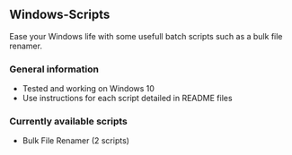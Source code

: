 ## Windows-Scripts
Ease your Windows life with some usefull batch scripts such as a bulk file renamer.

### General information
- Tested and working on Windows 10
- Use instructions for each script detailed in README files

### Currently available scripts
- Bulk File Renamer (2 scripts)
